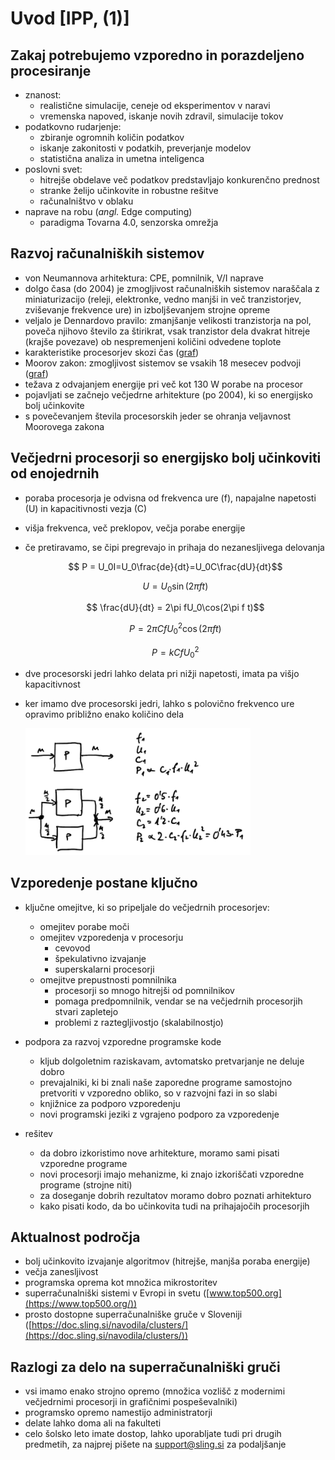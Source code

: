 # Uvod [IPP, (1)]

## Zakaj potrebujemo vzporedno in porazdeljeno procesiranje

- znanost:
  - realistične simulacije, ceneje od eksperimentov v naravi
  - vremenska napoved, iskanje novih zdravil, simulacije tokov
- podatkovno rudarjenje:
  - zbiranje ogromnih količin podatkov
  - iskanje zakonitosti v podatkih, preverjanje modelov
  - statistična analiza in umetna inteligenca
- poslovni svet:
  - hitrejše obdelave več podatkov predstavljajo konkurenčno prednost
  - stranke želijo učinkovite in robustne rešitve
  - računalništvo v oblaku
- naprave na robu (*angl.* Edge computing)
  - paradigma Tovarna 4.0, senzorska omrežja

## Razvoj računalniških sistemov

- von Neumannova arhitektura: CPE, pomnilnik, V/I naprave
- dolgo časa (do 2004) je zmogljivost računalniških sistemov naraščala z miniaturizacijo (releji, elektronke, vedno manjši in več tranzistorjev, zviševanje frekvence ure) in izboljševanjem strojne opreme
- veljalo je Dennardovo pravilo: zmanjšanje velikosti tranzistorja na pol, poveča njihovo število za štirikrat, vsak tranzistor dela dvakrat hitreje (krajše povezave) ob nespremenjeni količini odvedene toplote
- karakteristike procesorjev skozi čas ([graf](https://www.karlrupp.net/2018/02/42-years-of-microprocessor-trend-data/))
- Moorov zakon: zmogljivost sistemov se vsakih 18 mesecev podvoji ([graf](https://en.wikipedia.org/wiki/Transistor_count#/media/File:Moore's_Law_Transistor_Count_1970-2020.png))
- težava z odvajanjem energije pri več kot 130 W porabe na procesor
- pojavljati se začnejo večjedrne arhitekture (po 2004), ki so energijsko bolj učinkovite
- s povečevanjem števila procesorskih jeder se ohranja veljavnost Moorovega zakona

## Večjedrni procesorji so energijsko bolj učinkoviti od enojedrnih

- poraba procesorja je odvisna od frekvenca ure (f), napajalne napetosti (U) in kapacitivnosti vezja (C)
- višja frekvenca, več preklopov, večja porabe energije
- če pretiravamo, se čipi pregrevajo in prihaja do nezanesljivega delovanja

    $$ P = U_0I=U_0\frac{de}{dt}=U_0C\frac{dU}{dt}$$

    $$ U = U_0\sin(2\pi f t) $$

    $$ \frac{dU}{dt} = 2\pi fU_0\cos(2\pi f t)$$

    $$ P = 2\pi C f U_0^2 \cos(2\pi f t)$$

    $$ P = k C f U_0^2 $$

- dve procesorski jedri lahko delata pri nižji napetosti, imata pa višjo kapacitivnost
- ker imamo dve procesorski jedri, lahko s polovično frekvenco ure opravimo približno enako količino dela

  <img src="slike/poraba-eno-dve-jedri.png" alt="poraba energije: eno in dve jedri" width="75%">

## Vzporedenje postane ključno

- ključne omejitve, ki so pripeljale do večjedrnih procesorjev:
  - omejitev porabe moči
  - omejitev vzporedenja v procesorju
    - cevovod
    - špekulativno izvajanje
    - superskalarni procesorji
  - omejitve prepustnosti pomnilnika
    - procesorji so mnogo hitrejši od pomnilnikov
    - pomaga predpomnilnik, vendar se na večjedrnih procesorjih stvari zapletejo
    - problemi z raztegljivostjo (skalabilnostjo)

- podpora za razvoj vzporedne programske kode
  - kljub dolgoletnim raziskavam, avtomatsko pretvarjanje ne deluje dobro
  - prevajalniki, ki bi znali naše zaporedne programe samostojno pretvoriti v vzporedno obliko, so v razvojni fazi in so slabi
  - knjižnice za podporo vzporedenju
  - novi programski jeziki z vgrajeno podporo za vzporedenje

- rešitev
  - da dobro izkoristimo nove arhitekture, moramo sami pisati vzporedne programe
  - novi procesorji imajo mehanizme, ki znajo izkoriščati vzporedne programe (strojne niti)
  - za doseganje dobrih rezultatov moramo dobro poznati arhitekturo
  - kako pisati kodo, da bo učinkovita tudi na prihajajočih procesorjih

## Aktualnost področja

- bolj učinkovito izvajanje algoritmov (hitrejše, manjša poraba energije)
- večja zanesljivost
- programska oprema kot množica mikrostoritev
- superračunalniški sistemi v Evropi in svetu ([www.top500.org](https://www.top500.org/))
- prosto dostopne superračunalniške gruče v Sloveniji ([https://doc.sling.si/navodila/clusters/](https://doc.sling.si/navodila/clusters/))

## Razlogi za delo na superračunalniški gruči

- vsi imamo enako strojno opremo (množica vozlišč z modernimi večjedrnimi procesorji in grafičnimi pospeševalniki)
- programsko opremo namestijo administratorji
- delate lahko doma ali na fakulteti
- celo šolsko leto imate dostop, lahko uporabljate tudi pri drugih predmetih, za najprej pišete na <support@sling.si> za podaljšanje
